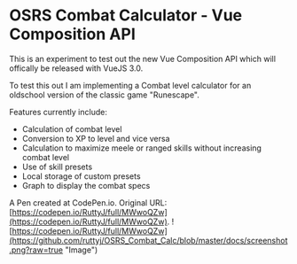# OSRS Combat Calculator - Vue Composition API 

This is an experiment to test out the new Vue Composition API which will offically be released with VueJS 3.0. 

To test this out I am implementing a Combat level calculator for an oldschool version of the classic game "Runescape".

Features currently include:
- Calculation of combat level
- Conversion to XP to level and vice versa
- Calculation to maximize meele or ranged skills without increasing combat level
- Use of skill presets
- Local storage of custom presets
- Graph to display the combat specs

 A Pen created at CodePen.io. Original URL: [https://codepen.io/RuttyJ/full/MWwoQZw](https://codepen.io/RuttyJ/full/MWwoQZw).
![https://codepen.io/RuttyJ/full/MWwoQZw](https://github.com/ruttyj/OSRS_Combat_Calc/blob/master/docs/screenshot.png?raw=true "Image")
